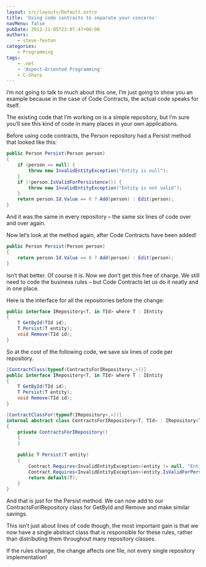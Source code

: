 ```yaml
---
layout: src/layouts/Default.astro
title: 'Using code contracts to separate your concerns'
navMenu: false
pubDate: 2012-11-05T23:07:47+00:00
authors:
    - steve-fenton
categories:
    - Programming
tags:
    - .net
    - 'Aspect-Oriented Programming'
    - C-Sharp
---
```


I’m not going to talk to much about this one, I’m just going to show you an example because in the case of Code Contracts, the actual code speaks for itself.

The existing code that I’m working on is a simple repository, but I’m sure you’ll see this kind of code in many places in your own applications.

Before using code contracts, the Person repository had a Persist method that looked like this:

```csharp
public Person Persist(Person person)
{
    if (person == null) {
        throw new InvalidEntityException("Entity is null");
    }
    if (!person.IsValidForPersistence()) {
        throw new InvalidEntityException("Entity is not valid");
    }
    return person.Id.Value == 0 ? Add(person) : Edit(person);
}
```

And it was the same in every repository – the same six lines of code over and over again.

Now let’s look at the method again, after Code Contracts have been added!

```csharp
public Person Persist(Person person)
{
    return person.Id.Value == 0 ? Add(person) : Edit(person);
}
```

Isn’t that better. Of course it is. Now we don’t get this free of charge. We still need to code the business rules – but Code Contracts let us do it neatly and in one place.

Here is the interface for all the repositories before the change:

```csharp
public interface IRepository<T, in TId> where T : IEntity
{
    T GetById(TId id);
    T Persist(T entity);
    void Remove(TId id);
}
```

So at the cost of the following code, we save six lines of code per repository.

```csharp
[ContractClass(typeof(ContractsForIRepository<,>))]
public interface IRepository<T, in TId> where T : IEntity
{
    T GetById(TId id);
    T Persist(T entity);
    void Remove(TId id);
}

[ContractClassFor(typeof(IRepository<,>))]
internal abstract class ContractsForIRepository<T, TId> : IRepository<T, TId> where T : IEntity
{
    private ContractsForIRepository()
    {            
    }
    
    public T Persist(T entity)
    {
        Contract.Requires<InvalidEntityException>(entity != null, "Entity is null");
        Contract.Requires<InvalidEntityException>(entity.IsValidForPersistence(), "Entity not valid for persistence");
        return default(T);
    }
}
```

And that is just for the Persist method. We can now add to our ContractsForIRepository class for GetById and Remove and make similar savings.

This isn’t just about lines of code though, the most important gain is that we now have a single abstract class that is responsible for these rules, rather than distributing them throughout many repository classes.

If the rules change, the change affects one file, not every single repository implementation!